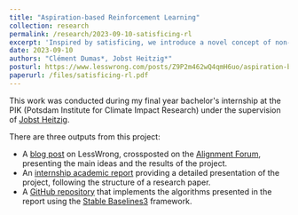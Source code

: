 ```yaml
---
title: "Aspiration-based Reinforcement Learning"
collection: research
permalink: /research/2023-09-10-satisficing-rl
excerpt: 'Inspired by satisficing, we introduce a novel concept of non-maximizing agents, א-aspiring agents, whose goal is to achieve an expected gain of א. We derive aspiration-based algorithms from Q-learning and DQN.'
date: 2023-09-10
authors: "Clément Dumas*, Jobst Heitzig*"
posturl: https://www.lesswrong.com/posts/Z9P2m462wQ4qmH6uo/aspiration-based-q-learning
paperurl: /files/satisficing-rl.pdf
---
```

This work was conducted during my final year bachelor's internship at the PIK (Potsdam Institute for Climate Impact Research) under the supervision of [Jobst Heitzig](https://www.pik-potsdam.de/members/heitzig).

There are three outputs from this project:

- A [blog post](https://www.lesswrong.com/posts/Z9P2m462wQ4qmH6uo/aspiration-based-q-learning) on LessWrong, crossposted on the [Alignment Forum](https://www.alignmentforum.org/posts/Z9P2m462wQ4qmH6uo/aspiration-based-q-learning), presenting the main ideas and the results of the project.
- An [internship academic report](/files/satisficing-rl.pdf) providing a detailed presentation of the project, following the structure of a research paper.
- A [GitHub repository](https://github.com/pik-gane/stable-baselines3-contrib-satisfia) that implements the algorithms presented in the report using the [Stable Baselines3](https://github.com/DLR-RM/stable-baselines3) framework.